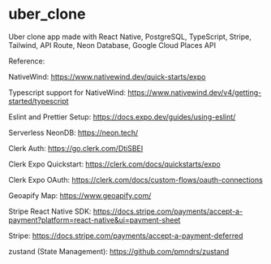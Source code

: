 # uber_clone

Uber clone app made with React Native, PostgreSQL, TypeScript, Stripe, Tailwind, API Route, Neon Database, Google Cloud Places API

Reference:

NativeWind: https://www.nativewind.dev/quick-starts/expo

Typescript support for NativeWind: https://www.nativewind.dev/v4/getting-started/typescript

Eslint and Prettier Setup: https://docs.expo.dev/guides/using-eslint/

Serverless NeonDB: https://neon.tech/

Clerk Auth: https://go.clerk.com/DtiSBEI

Clerk Expo Quickstart: https://clerk.com/docs/quickstarts/expo

Clerk Expo OAuth: https://clerk.com/docs/custom-flows/oauth-connections

Geoapify Map: https://www.geoapify.com/

Stripe React Native SDK: https://docs.stripe.com/payments/accept-a-payment?platform=react-native&ui=payment-sheet

Stripe: https://docs.stripe.com/payments/accept-a-payment-deferred

zustand (State Management): https://github.com/pmndrs/zustand
